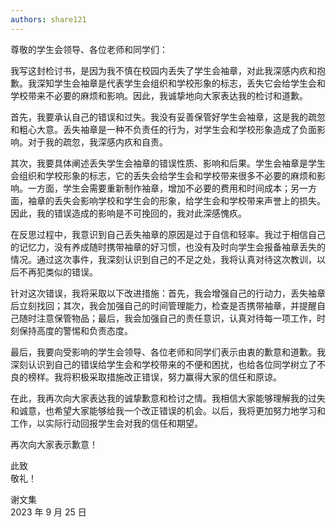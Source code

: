 ```yaml
---
authors: share121
---
```


尊敬的学生会领导、各位老师和同学们：

我写这封检讨书，是因为我不慎在校园内丢失了学生会袖章，对此我深感内疚和抱歉。我深知学生会袖章是代表学生会组织和学校形象的标志，丢失它会给学生会和学校带来不必要的麻烦和影响。因此，我诚挚地向大家表达我的检讨和道歉。

首先，我要承认自己的错误和过失。我没有妥善保管好学生会袖章，这是我的疏忽和粗心大意。丢失袖章是一种不负责任的行为，对学生会和学校形象造成了负面影响。对于我的疏忽，我深感内疚和自责。

其次，我要具体阐述丢失学生会袖章的错误性质、影响和后果。学生会袖章是学生会组织和学校形象的标志，它的丢失会给学生会和学校带来很多不必要的麻烦和影响。一方面，学生会需要重新制作袖章，增加不必要的费用和时间成本；另一方面，袖章的丢失会影响学校和学生会的形象，给学生会和学校带来声誉上的损失。因此，我的错误造成的影响是不可挽回的，我对此深感愧疚。

在反思过程中，我意识到自己丢失袖章的原因是过于自信和轻率。我过于相信自己的记忆力，没有养成随时携带袖章的好习惯，也没有及时向学生会报备袖章丢失的情况。通过这次事件，我深刻认识到自己的不足之处，我将认真对待这次教训，以后不再犯类似的错误。

针对这次错误，我将采取以下改进措施：首先，我会增强自己的行动力，丢失袖章后立刻找回；其次，我会加强自己的时间管理能力，检查是否携带袖章，并提醒自己随时注意保管物品；最后，我会加强自己的责任意识，认真对待每一项工作，时刻保持高度的警惕和负责态度。

最后，我要向受影响的学生会领导、各位老师和同学们表示由衷的歉意和道歉。我深刻认识到自己的错误给学生会和学校带来的不便和困扰，也给各位同学树立了不良的榜样。我将积极采取措施改正错误，努力赢得大家的信任和原谅。

在此，我再次向大家表达我的诚挚歉意和检讨之情。我相信大家能够理解我的过失和诚意，也希望大家能够给我一个改正错误的机会。以后，我将更加努力地学习和工作，以实际行动回报学生会对我的信任和期望。

再次向大家表示歉意！

此致  
敬礼！

谢文集  
2023 年 9 月 25 日
